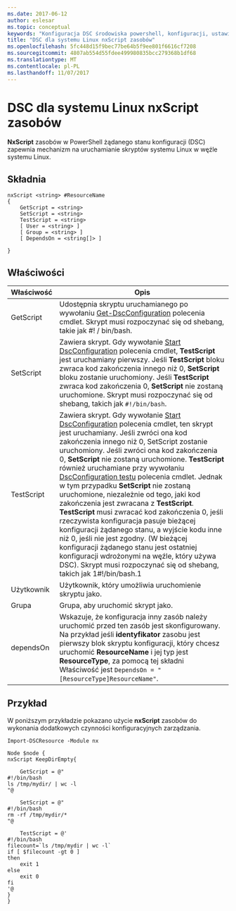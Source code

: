 ```yaml
---
ms.date: 2017-06-12
author: eslesar
ms.topic: conceptual
keywords: "Konfiguracja DSC środowiska powershell, konfiguracji, ustawienia"
title: "DSC dla systemu Linux nxScript zasobów"
ms.openlocfilehash: 5fc448d15f9bec77be64b5f9ee801f6616cf7208
ms.sourcegitcommit: 4807ab554d55fdee499980835bcc279368b1df68
ms.translationtype: MT
ms.contentlocale: pl-PL
ms.lasthandoff: 11/07/2017
---
```

# <a name="dsc-for-linux-nxscript-resource"></a>DSC dla systemu Linux nxScript zasobów

**NxScript** zasobów w PowerShell żądanego stanu konfiguracji (DSC) zapewnia mechanizm na uruchamianie skryptów systemu Linux w węźle systemu Linux.

## <a name="syntax"></a>Składnia

```
nxScript <string> #ResourceName
{
    GetScript = <string>
    SetScript = <string>
    TestScript = <string>
    [ User = <string> ]
    [ Group = <string> ]
    [ DependsOn = <string[]> ]

}
```

## <a name="properties"></a>Właściwości

|  Właściwość |  Opis | 
|---|---|
| GetScript| Udostępnia skryptu uruchamianego po wywołaniu [Get-DscConfiguration](https://technet.microsoft.com/en-us/library/dn521625.aspx) polecenia cmdlet. Skrypt musi rozpoczynać się od shebang, takie jak #! / bin/bash.| 
| SetScript| Zawiera skrypt. Gdy wywołanie [Start DscConfiguration](https://technet.microsoft.com/en-us/library/dn521623.aspx) polecenia cmdlet, **TestScript** jest uruchamiany pierwszy. Jeśli **TestScript** bloku zwraca kod zakończenia innego niż 0, **SetScript** bloku zostanie uruchomiony. Jeśli **TestScript** zwraca kod zakończenia 0, **SetScript** nie zostaną uruchomione. Skrypt musi rozpoczynać się od shebang, takich jak `#!/bin/bash`.| 
| TestScript| Zawiera skrypt. Gdy wywołanie [Start DscConfiguration](https://technet.microsoft.com/en-us/library/dn521623.aspx) polecenia cmdlet, ten skrypt jest uruchamiany. Jeśli zwróci ona kod zakończenia innego niż 0, SetScript zostanie uruchomiony. Jeśli zwróci ona kod zakończenia 0, **SetScript** nie zostaną uruchomione. **TestScript** również uruchamiane przy wywołaniu [DscConfiguration testu](https://technet.microsoft.com/en-us/library/dn407382.aspx) polecenia cmdlet. Jednak w tym przypadku **SetScript** nie zostaną uruchomione, niezależnie od tego, jaki kod zakończenia jest zwracana z **TestScript**. **TestScript** musi zwracać kod zakończenia 0, jeśli rzeczywista konfiguracja pasuje bieżącej konfiguracji żądanego stanu, a wyjście kodu inne niż 0, jeśli nie jest zgodny. (W bieżącej konfiguracji żądanego stanu jest ostatniej konfiguracji wdrożonymi na węźle, który używa DSC). Skrypt musi rozpoczynać się od shebang, takich jak 1#!/bin/bash.1| 
| Użytkownik| Użytkownik, który umożliwia uruchomienie skryptu jako.| 
| Grupa| Grupa, aby uruchomić skrypt jako.| 
| dependsOn | Wskazuje, że konfiguracja inny zasób należy uruchomić przed ten zasób jest skonfigurowany. Na przykład jeśli **identyfikator** zasobu jest pierwszy blok skryptu konfiguracji, który chcesz uruchomić **ResourceName** i jej typ jest **ResourceType**, za pomocą tej składni Właściwość jest `DependsOn = "[ResourceType]ResourceName"`.| 

## <a name="example"></a>Przykład

W poniższym przykładzie pokazano użycie **nxScript** zasobów do wykonania dodatkowych czynności konfiguracyjnych zarządzania.

```
Import-DSCResource -Module nx 

Node $node {
nxScript KeepDirEmpty{

    GetScript = @"
#!/bin/bash
ls /tmp/mydir/ | wc -l
"@

    SetScript = @"
#!/bin/bash
rm -rf /tmp/mydir/*
"@

    TestScript = @'
#!/bin/bash
filecount=`ls /tmp/mydir | wc -l`
if [ $filecount -gt 0 ]
then
    exit 1
else
    exit 0
fi
'@
} 
}
```


